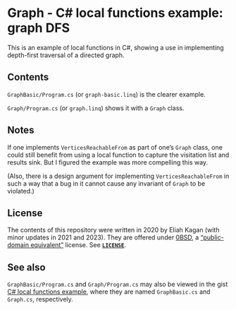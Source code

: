 <!--
  Copyright (c) 2020 Eliah Kagan

  Permission to use, copy, modify, and/or distribute this software for any
  purpose with or without fee is hereby granted.

  THE SOFTWARE IS PROVIDED "AS IS" AND THE AUTHOR DISCLAIMS ALL WARRANTIES WITH
  REGARD TO THIS SOFTWARE INCLUDING ALL IMPLIED WARRANTIES OF MERCHANTABILITY
  AND FITNESS. IN NO EVENT SHALL THE AUTHOR BE LIABLE FOR ANY SPECIAL, DIRECT,
  INDIRECT, OR CONSEQUENTIAL DAMAGES OR ANY DAMAGES WHATSOEVER RESULTING FROM
  LOSS OF USE, DATA OR PROFITS, WHETHER IN AN ACTION OF CONTRACT, NEGLIGENCE OR
  OTHER TORTIOUS ACTION, ARISING OUT OF OR IN CONNECTION WITH THE USE OR
  PERFORMANCE OF THIS SOFTWARE.
-->

# Graph - C# local functions example: graph DFS

This is an example of local functions in C#, showing a use in implementing
depth-first traversal of a directed graph.

## Contents

`GraphBasic/Program.cs` (or `graph-basic.linq`) is the clearer example.

`Graph/Program.cs` (or `graph.linq`) shows it with a `Graph` class.

## Notes

If one implements `VerticesReachableFrom` as part of one&rsquo;s `Graph` class,
one could still benefit from using a local function to capture the visitation
list and results sink. But I figured the example was more compelling this way.

(Also, there is a design argument for implementing `VerticesReachableFrom` in
such a way that a bug in it cannot cause any invariant of `Graph` to be
violated.)

## License

The contents of this repository were written in 2020 by Eliah Kagan (with minor
updates in 2021 and 2023). They are offered under
[0BSD](https://spdx.org/licenses/0BSD.html), a [&ldquo;public-domain
equivalent&rdquo;](https://en.wikipedia.org/wiki/Public-domain-equivalent_license)
license. See [**`LICENSE`**](LICENSE).

## See also

`GraphBasic/Program.cs` and `Graph/Program.cs` may also be viewed in the gist
[C# local functions
example](https://gist.github.com/EliahKagan/ca7277a9a20e5631af7ee6a222ecd443),
where they are named `GraphBasic.cs` and `Graph.cs`, respectively.
